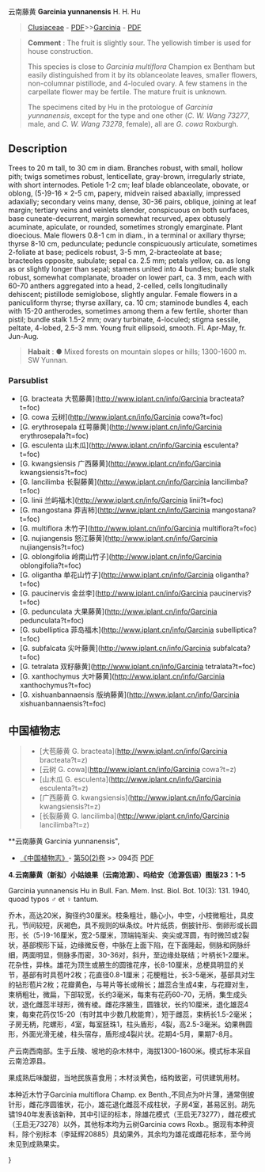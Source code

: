 云南藤黄 **Garcinia yunnanensis** H. H. Hu

> [Clusiaceae](http://www.iplant.cn/info/Clusiaceae?t=foc) - [PDF](http://www.iplant.cn/foc/pdf/Clusiaceae.pdf)>>[Garcinia](http://www.iplant.cn/info/Garcinia?t=foc) - [PDF](http://www.iplant.cn/foc/pdf/Garcinia.pdf)

> **Comment** : 
> The fruit is slightly sour. The yellowish timber is used for house construction.
>
> This species is close to *Garcinia multiflora* Champion ex Bentham but easily distinguished from it by its oblanceolate leaves, smaller flowers, non-columnar pistillode, and 4-loculed ovary. A few stamens in the carpellate flower may be fertile. The mature fruit is unknown.
>
> The specimens cited by Hu in the protologue of *Garcinia yunnanensis*, except for the type and one other (*C. W. Wang 73277*, male, and *C. W. Wang 73278*, female), all are *G. cowa* Roxburgh.

## Description

Trees to 20 m tall, to 30 cm in diam. Branches robust, with small, hollow pith; twigs sometimes robust, lenticellate, gray-brown, irregularly striate, with short internodes. Petiole 1-2 cm; leaf blade oblanceolate, obovate, or oblong, (5-)9-16 × 2-5 cm, papery, midvein raised abaxially, impressed adaxially; secondary veins many, dense, 30-36 pairs, oblique, joining at leaf margin; tertiary veins and veinlets slender, conspicuous on both surfaces, base cuneate-decurrent, margin somewhat recurved, apex obtusely acuminate, apiculate, or rounded, sometimes strongly emarginate. Plant dioecious. Male flowers 0.8-1 cm in diam., in a terminal or axillary thyrse; thyrse 8-10 cm, pedunculate; peduncle conspicuously articulate, sometimes 2-foliate at base; pedicels robust, 3-5 mm, 2-bracteolate at base; bracteoles opposite, subulate; sepal ca. 2.5 mm; petals yellow, ca. as long as or slightly longer than sepal; stamens united into 4 bundles; bundle stalk robust, somewhat complanate, broader on lower part, ca. 3 mm, each with 60-70 anthers aggregated into a head, 2-celled, cells longitudinally dehiscent; pistillode semiglobose, slightly angular. Female flowers in a paniculiform thyrse; thyrse axillary, ca. 10 cm; staminode bundles 4, each with 15-20 antherodes, sometimes among them a few fertile, shorter than pistil; bundle stalk 1.5-2 mm; ovary turbinate, 4-loculed; stigma sessile, peltate, 4-lobed, 2.5-3 mm. Young fruit ellipsoid, smooth. Fl. Apr-May, fr. Jun-Aug.

> **Habait** : 
>● Mixed forests on mountain slopes or hills; 1300-1600 m. SW Yunnan.

### Parsublist

* [G.  bracteata  大苞藤黄](http://www.iplant.cn/info/Garcinia bracteata?t=foc)
* [G.  cowa  云树](http://www.iplant.cn/info/Garcinia cowa?t=foc)
* [G.  erythrosepala  红萼藤黄](http://www.iplant.cn/info/Garcinia erythrosepala?t=foc)
* [G.  esculenta  山木瓜](http://www.iplant.cn/info/Garcinia esculenta?t=foc)
* [G.  kwangsiensis  广西藤黄](http://www.iplant.cn/info/Garcinia kwangsiensis?t=foc)
* [G.  lancilimba  长裂藤黄](http://www.iplant.cn/info/Garcinia lancilimba?t=foc)
* [G.  linii  兰屿福木](http://www.iplant.cn/info/Garcinia linii?t=foc)
* [G.  mangostana  莽吉柿](http://www.iplant.cn/info/Garcinia mangostana?t=foc)
* [G.  multiflora  木竹子](http://www.iplant.cn/info/Garcinia multiflora?t=foc)
* [G.  nujiangensis  怒江藤黄](http://www.iplant.cn/info/Garcinia nujiangensis?t=foc)
* [G.  oblongifolia  岭南山竹子](http://www.iplant.cn/info/Garcinia oblongifolia?t=foc)
* [G.  oligantha  单花山竹子](http://www.iplant.cn/info/Garcinia oligantha?t=foc)
* [G.  paucinervis  金丝李](http://www.iplant.cn/info/Garcinia paucinervis?t=foc)
* [G.  pedunculata  大果藤黄](http://www.iplant.cn/info/Garcinia pedunculata?t=foc)
* [G.  subelliptica  菲岛福木](http://www.iplant.cn/info/Garcinia subelliptica?t=foc)
* [G.  subfalcata  尖叶藤黄](http://www.iplant.cn/info/Garcinia subfalcata?t=foc)
* [G.  tetralata  双籽藤黄](http://www.iplant.cn/info/Garcinia tetralata?t=foc)
* [G.  xanthochymus  大叶藤黄](http://www.iplant.cn/info/Garcinia xanthochymus?t=foc)
* [G.  xishuanbannaensis  版纳藤黄](http://www.iplant.cn/info/Garcinia xishuanbannaensis?t=foc)

## 中国植物志

> * [大苞藤黄  G.  bracteata](http://www.iplant.cn/info/Garcinia bracteata?t=z)
> * [云树  G.  cowa](http://www.iplant.cn/info/Garcinia cowa?t=z)
> * [山木瓜  G.  esculenta](http://www.iplant.cn/info/Garcinia esculenta?t=z)
> * [广西藤黄  G.  kwangsiensis](http://www.iplant.cn/info/Garcinia kwangsiensis?t=z)
> * [长裂藤黄  G.  lancilimba](http://www.iplant.cn/info/Garcinia lancilimba?t=z)

**云南藤黄 Garcinia yunnanensis",

* [《中国植物志》](http://www.iplant.cn/frps)- [第50(2)卷](http://www.iplant.cn/frps/vol/50(2)) >> 094页 [PDF](http://www.iplant.cn/frps/pdf/50(2)/094.PDF)

**4.云南藤黄（新拟）小姑娘果（云南沧源）、吗给安（沧源佤语）图版23：1-5**

Garcinia yunnanensis Hu in Bull. Fan. Mem. Inst. Biol. Bot. 10(3): 131. 1940, quoad typos ♂ et ♀ tantum.

乔木，高达20米，胸径约30厘米。枝条粗壮，髓心小，中空，小枝微粗壮，具皮孔，节间较短，灰褐色，具不规则的纵条纹。叶片纸质，倒披针形、倒卵形或长圆形，长（5-)9-16厘米，宽2-5厘米，顶端钝渐尖、突尖或浑圆，有时微凹或2裂状，基部楔形下延，边缘微反卷，中脉在上面下陷，在下面隆起，侧脉和网脉纤细，两面明显，侧脉多而密，30-36对，斜升，至边缘处联结；叶柄长1-2厘米。花杂性，异株。雄花为顶生或腋生的圆锥花序，长8-10厘米，总梗具明显的关节，基部有时具苞叶2枚；花直径0.8-1厘米；花梗粗壮，长3-5毫米，基部具对生的钻形苞片2枚；花瓣黄色，与萼片等长或稍长；雄蕊合生成4束，与花瓣对生，束柄粗壮，微扁，下部较宽，长约3毫米，每束有花药60-70，无柄，集生成头状，退化雌蕊半球形，微有棱。雌花序腋生，圆锥状，长约10厘米，退化雄蕊4 束，每束花药仅15-20（有时其中少数几枚能育），短于雌蕊，束柄长1.5-2毫米；子房无柄，陀螺形，4室，每室胚珠1，柱头盾形，4裂，高2.5-3毫米。幼果椭圆形，外面光滑无棱，柱头宿存，盾形成4裂片状。花期4-5月，果期7-8月。

产云南西南部。生于丘陵、坡地的杂木林中，海拔1300-1600米。模式标本采自云南沧源县。

果成熟后味酸甜，当地民族喜食用；木材淡黄色，结构致密，可供建筑用材。

本种近木竹子Garcinia multiflora Champ. ex Benth.,不同点为叶片薄，通常倒披针形，雌花序圆锥状，花小，雄花退化雌蕊不成柱状，子房4室，甚易区别。胡先骕1940年发表该新种，其中引证的标本，除雄花模式（王启无73277），雌花模式（王启无73278）以外，其他标本均为云树Garcinia cows Roxb.。据现有本种资料，除个别标本（李延辉20885）具幼果外，其余均为雄花或雌花标本，至今尚未见到成熟果实。

}